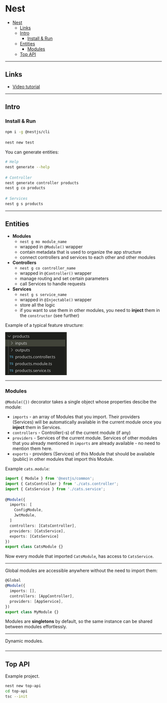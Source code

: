 # Nest
- [Nest](#nest)
  - [Links](#links)
  - [Intro](#intro)
    - [Install & Run](#install--run)
  - [Entities](#entities)
    - [Modules](#modules)
  - [Top API](#top-api)

***

## Links

- [Video tutorial](https://youtu.be/abdgy72csaA)

***

## Intro

### Install & Run

```bash
npm i -g @nestjs/cli

nest new test
```

You can generate entities:

```bash
# Help
nest generate --help

# Controller
nest generate controller products
nest g co products

# Services
nest g s products
```

***


## Entities

- **Modules**
  - `nest g mo module_name`
  - wrapped in `@Module()` wrapper
  - contain metadata that is used to organize the app structure
  - connect controllers and services to each other and other modules
- **Controllers**
  - `nest g co controller_name`
  - wrapped in `@Controller()` wrapper
  - manage routing and set certain parameters
  - call Services to handle requests
- **Services** 
  - `nest g s service_name`
  - wrapped in `@Injectable()` wrapper
  - store all the logic
  - if you want to use them in other modules, you need to **inject** them in the `constructor` (see further)

Example of a typical feature structure:

![](2021-10-02-20-12-35.png)

***

### Modules

`@Module({})` decorator takes a single object whose properties descibe the module:

- `imports` - an array of Modules that you import. Their providers (Services) will be automatically available in the current module once you **inject** them in Services.
- `controllers` - Controller(-s) of the current module (if any)
- `providers` - Services of the current module. Services of other modules that you already mentioned in `imports` are already available - no need to mention them here.
- `exports` - providers (Services) of this Module that should be available (public) in other modules that import this Module. 

Example `cats.module`:

```ts
import { Module } from '@nestjs/common';
import { CatsController } from './cats.controller';
import { CatsService } from './cats.service';

@Module({
  imports: [
    ConfigModule,
    JwtModule,
  ]
  controllers: [CatsController],
  providers: [CatsService],
  exports: [CatsService]
})
export class CatsModule {}
```

Now every module that imported `CatsModule`, has access to `CatsService`. 

***

Global modules are accessible anywhere without the need to import them:

```ts
@Global
@Module({
  imports: [],
  controllers: [AppController],
  providers: [AppService],
})
export class MyModule {}
```

Modules are **singletons** by default, so the same instance can be shared between modules effortlessly.

***

Dynamic modules.

###

***


## Top API

Example project.

```bash
nest new top-api
cd top-api
tsc --init
```


